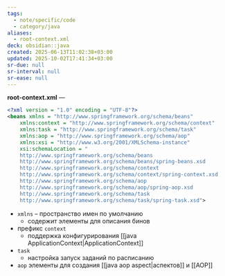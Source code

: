 ```yaml
---
tags:
  - note/specific/code
  - category/java
aliases:
  - root-context.xml
deck: obsidian::java
created: 2025-06-13T11:02:38+03:00
updated: 2025-10-02T17:41:34+03:00
sr-due: null
sr-interval: null
sr-ease: null
---
```


**root-context.xml**
—
```xml
<?xml version = "1.0" encoding = "UTF-8"?>
<beans xmlns = "http://www.springframework.org/schema/beans"
    xmlns:context = "http://www.springframework.org/schema/context"
    xmlns:task = "http://www.springframework.org/schema/task"
    xmlns:aop = "http://www.springframework.org/schema/aop"
    xmlns:xsi = "http://www.w3.org/2001/XMLSchema-instance"
    xsi:schemaLocation = "
    http://www.springframework.org/schema/beans
    http://www.springframework.org/schema/beans/spring-beans.xsd
    http://www.springframework.org/schema/context
    http://www.springframework.org/schema/context/spring-context.xsd
    http://www.springframework.org/schema/aop
    http://www.springframework.org/schema/aop/spring-aop.xsd
    http://www.springframework.org/schema/task
    http://www.springframework.org/schema/task/spring-task.xsd">
```

- `xmlns` – пространство имен по умолчанию
	- содержит элементы для описания бинов
- префикс `context`
	- поддержка конфигурирования [[java ApplicationContext|ApplicationContext]]
- `task`
	- настройка запуск заданий по расписанию
- `aop` элементы для создания [[java aop aspect|аспектов]] и [[AOP]]
